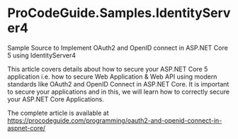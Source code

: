 # ProCodeGuide.Samples.IdentityServer4
Sample Source to Implement OAuth2 and OpenID connect in ASP.NET Core 5 using IdentityServer4

This article covers details about how to secure your ASP.NET Core 5 application i.e. how to secure Web Application & Web API using modern standards like OAuth2 and OpenID Connect in ASP.NET Core. It is important to secure your applications and in this, we will learn how to correctly secure your ASP.NET Core Applications.

The complete article is available at https://procodeguide.com/programming/oauth2-and-openid-connect-in-aspnet-core/

